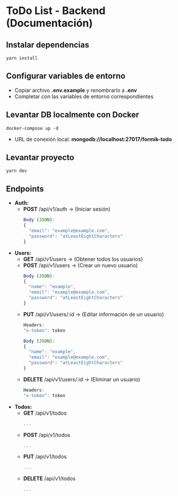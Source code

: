 # **ToDo List - Backend** (Documentación)

## Instalar dependencias
```
yarn install
```

## Configurar variables de entorno
- Copiar archivo __.env.example__ y renombrarlo a __.env__
- Completar con las variables de entorno correspondientes

## Levantar DB localmente con Docker
```
docker-compose up -d
```
- URL de conexión local: __mongodb://localhost:27017/formik-todo__

## Levantar proyecto
```
yarn dev
```

## Endpoints
- __Auth:__
  - __POST__ /api/v1/auth -> (Iniciar sesión)
    ```javascript
    Body (JSON):
    {
      "email": "example@example.com",
      "password": "atLeastEightCharacters"
    }
    ```
- __Users:__
  - __GET__ /api/v1/users -> (Obtener todos los usuarios)
  - __POST__ /api/v1/users -> (Crear un nuevo usuario)
    ```javascript
    Body (JSON):
    {
      "name": "example",
      "email": "example@example.com",
      "password": "atLeastEightCharacters"
    }
    ```
  - __PUT__ /api/v1/users/:id -> (Editar información de un usuario)
    ```javascript
    Headers:
    "x-token": token

    Body (JSON):
    {
      "name": "example",
      "email": "example@example.com",
      "password": "atLeastEightCharacters"
    }
    ```
  - __DELETE__ /api/v1/users/:id -> (Eliminar un usuario)
    ```javascript
    Headers:
    "x-token": token
    ```
- __Todos:__
  - __GET__ /api/v1/todos
    ```javascript
    ...
    ```
  - __POST__ /api/v1/todos
    ```javascript
    ...
    ```
  - __PUT__ /api/v1/todos
    ```javascript
    ...
    ```
  - __DELETE__ /api/v1/todos
    ```javascript
    ...
    ```